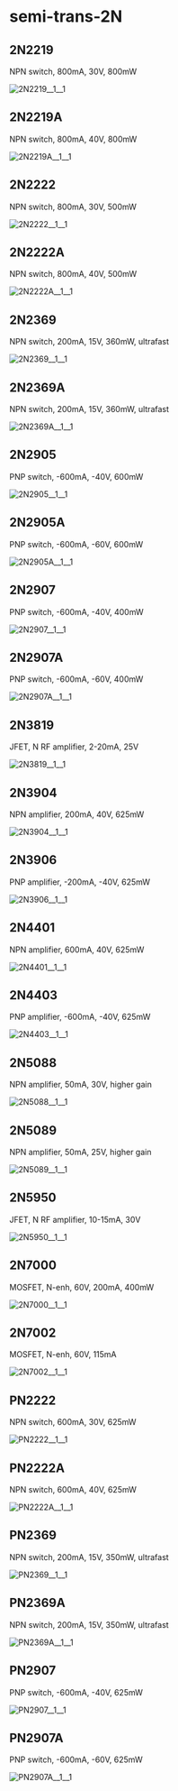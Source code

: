 # semi-trans-2N

## 2N2219
NPN switch, 800mA, 30V, 800mW

![2N2219__1__1](/images/_semi__NPN__1__1.png?raw=true) 

## 2N2219A
NPN switch, 800mA, 40V, 800mW

![2N2219A__1__1](/images/_semi__NPN__1__1.png?raw=true) 

## 2N2222
NPN switch, 800mA, 30V, 500mW

![2N2222__1__1](/images/_semi__NPN__1__1.png?raw=true) 

## 2N2222A
NPN switch, 800mA, 40V, 500mW

![2N2222A__1__1](/images/_semi__NPN__1__1.png?raw=true) 

## 2N2369
NPN switch, 200mA, 15V, 360mW, ultrafast

![2N2369__1__1](/images/_semi__NPN__1__1.png?raw=true) 

## 2N2369A
NPN switch, 200mA, 15V, 360mW, ultrafast

![2N2369A__1__1](/images/_semi__NPN__1__1.png?raw=true) 

## 2N2905
PNP switch, -600mA, -40V, 600mW

![2N2905__1__1](/images/_semi__PNP__1__1.png?raw=true) 

## 2N2905A
PNP switch, -600mA, -60V, 600mW

![2N2905A__1__1](/images/_semi__PNP__1__1.png?raw=true) 

## 2N2907
PNP switch, -600mA, -40V, 400mW

![2N2907__1__1](/images/_semi__PNP__1__1.png?raw=true) 

## 2N2907A
PNP switch, -600mA, -60V, 400mW

![2N2907A__1__1](/images/_semi__PNP__1__1.png?raw=true) 

## 2N3819
JFET, N RF amplifier, 2-20mA, 25V

![2N3819__1__1](/images/_semi__NJF__1__1.png?raw=true) 

## 2N3904
NPN amplifier, 200mA, 40V, 625mW

![2N3904__1__1](/images/_semi__NPN__1__1.png?raw=true) 

## 2N3906
PNP amplifier, -200mA, -40V, 625mW

![2N3906__1__1](/images/_semi__PNP__1__1.png?raw=true) 

## 2N4401
NPN amplifier, 600mA, 40V, 625mW

![2N4401__1__1](/images/_semi__NPN__1__1.png?raw=true) 

## 2N4403
PNP amplifier, -600mA, -40V, 625mW

![2N4403__1__1](/images/_semi__PNP__1__1.png?raw=true) 

## 2N5088
NPN amplifier, 50mA, 30V, higher gain

![2N5088__1__1](/images/_semi__NPN__1__1.png?raw=true) 

## 2N5089
NPN amplifier, 50mA, 25V, higher gain

![2N5089__1__1](/images/_semi__NPN__1__1.png?raw=true) 

## 2N5950
JFET, N RF amplifier, 10-15mA, 30V

![2N5950__1__1](/images/_semi__NJF__1__1.png?raw=true) 

## 2N7000
MOSFET, N-enh, 60V, 200mA, 400mW

![2N7000__1__1](/images/semi-trans-IntRect__IRF510__1__1.png?raw=true) 

## 2N7002
MOSFET, N-enh, 60V, 115mA

![2N7002__1__1](/images/semi-trans-IntRect__IRF510__1__1.png?raw=true) 

## PN2222
NPN switch, 600mA, 30V, 625mW

![PN2222__1__1](/images/_semi__NPN__1__1.png?raw=true) 

## PN2222A
NPN switch, 600mA, 40V, 625mW

![PN2222A__1__1](/images/_semi__NPN__1__1.png?raw=true) 

## PN2369
NPN switch, 200mA, 15V, 350mW, ultrafast

![PN2369__1__1](/images/_semi__NPN__1__1.png?raw=true) 

## PN2369A
NPN switch, 200mA, 15V, 350mW, ultrafast

![PN2369A__1__1](/images/_semi__NPN__1__1.png?raw=true) 

## PN2907
PNP switch, -600mA, -40V, 625mW

![PN2907__1__1](/images/_semi__PNP__1__1.png?raw=true) 

## PN2907A
PNP switch, -600mA, -60V, 625mW

![PN2907A__1__1](/images/_semi__PNP__1__1.png?raw=true) 

